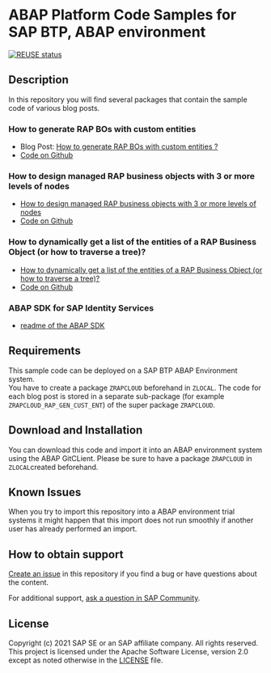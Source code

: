# ABAP Platform Code Samples for SAP BTP, ABAP environment
[![REUSE status](https://api.reuse.software/badge/github.com/SAP-samples/abap-platform-code-samples-cloud)](https://api.reuse.software/info/github.com/SAP-samples/abap-platform-code-samples-cloud)
## Description

In this repository you will find several packages that contain the sample code of various blog posts.

### How to generate RAP BOs with custom entities  
* Blog Post: [How to generate RAP BOs with custom entities ?](https://blogs.sap.com/2021/09/21/how-to-generate-rap-bos-with-custom-entities)  
* [Code on Github](../../tree/main/src/rap_gen_cust_ent)

### How to design managed RAP business objects with 3 or more levels of nodes
* [How to design managed RAP business objects with 3 or more levels of nodes](https://blogs.sap.com/2022/02/18/how-to-design-managed-rap-business-objects-with-3-or-more-levels-of-nodes/)  
* [Code on Github](../../tree/main/src/zrapcloud)  

### How to dynamically get a list of the entities of a RAP Business Object (or how to traverse a tree)?
* [How to dynamically get a list of the entities of a RAP Business Object (or how to traverse a tree)?](https://blogs.sap.com/2022/02/23/how-to-dynamically-get-a-list-of-the-entities-of-a-rap-business-object-or-how-to-traverse-a-tree/)
* [Code on Github](../../tree/main/src/zrapcloud_tree_traversal)  

### ABAP SDK for SAP Identity Services
* [readme of the ABAP SDK](readme_abap_ids_sdk.md)  

## Requirements

This sample code can be deployed on a SAP BTP ABAP Environment system.   
You have to create a package `ZRAPCLOUD` beforehand in `ZLOCAL`. 
The code for each blog post is stored in a separate sub-package (for example `ZRAPCLOUD_RAP_GEN_CUST_ENT`) of the super package `ZRAPCLOUD`.  

## Download and Installation

You can download this code and import it into an ABAP environment system using the ABAP GitCLient. Please be sure to have a package `ZRAPCLOUD` in `ZLOCAL`created beforehand.

## Known Issues

When you try to import this repository into a ABAP environment trial systems it might happen that this import does not run smoothly if another user has already performed an import.

## How to obtain support

[Create an issue](https://github.com/SAP-samples/<repository-name>/issues) in this repository if you find a bug or have questions about the content.
 
For additional support, [ask a question in SAP Community](https://answers.sap.com/questions/ask.html).

## License
Copyright (c) 2021 SAP SE or an SAP affiliate company. All rights reserved. This project is licensed under the Apache Software License, version 2.0 except as noted otherwise in the [LICENSE](LICENSES/Apache-2.0.txt) file.
